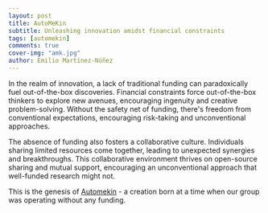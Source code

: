 ```yaml
---
layout: post
title: AutoMeKin
subtitle: Unleashing innovation amidst financial constraints
tags: [automekin]
comments: true
cover-img: "amk.jpg"
author: Emilio Martínez-Núñez
---
```


In the realm of innovation, a lack of traditional funding can paradoxically fuel out-of-the-box discoveries. Financial constraints force out-of-the-box thinkers to explore new avenues, encouraging ingenuity and creative problem-solving. Without the safety net of funding, there's freedom from conventional expectations, encouraging risk-taking and unconventional approaches. 

The absence of funding also fosters a collaborative culture. Individuals sharing limited resources come together, leading to unexpected synergies and breakthroughs. This collaborative environment thrives on open-source sharing and mutual support, encouraging an unconventional approach that well-funded research might not.

This is the genesis of [Automekin](https://github.com/emartineznunez/AutoMeKin) - a creation born at a time when our group was operating without any funding.



